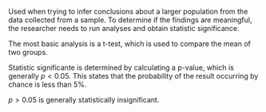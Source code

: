 Used when trying to infer conclusions about a larger population from the data collected from a sample. To determine if the findings are meaningful, the researcher needs to run analyses and obtain statistic significance. 

The most basic analysis is a t-test, which is used to compare the mean of two groups. 

Statistic significante is determined by calculating a p-value, which is generally $p < 0.05$. This states that the probability of the result occurring by chance is less than 5%.

$p > 0.05$ is generally statistically insignificant.